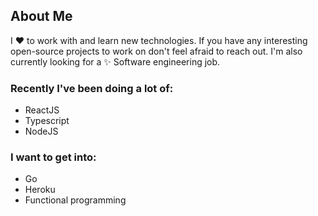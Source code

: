 ## About Me
I ❤️ to work with and learn new technologies. If you have any interesting open-source projects to work on don't feel afraid to reach out. I'm also currently looking for a ✨ Software engineering job.


### Recently I've been doing a lot of:  

* ReactJS
* Typescript
* NodeJS

### I want to get into:  
* Go
* Heroku
* Functional programming

